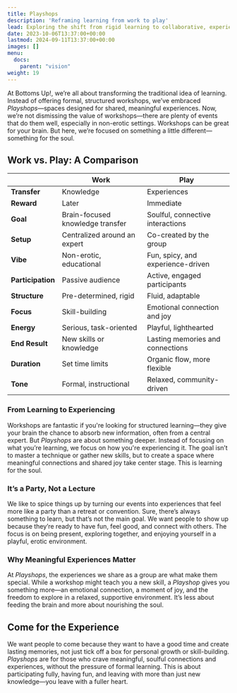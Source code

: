 ```yaml
---
title: Playshops
description: 'Reframing learning from work to play'
lead: Exploring the shift from rigid learning to collaborative, experience-based engagement.
date: 2023-10-06T13:37:00+00:00
lastmod: 2024-09-11T13:37:00+00:00
images: []
menu: 
  docs:
    parent: "vision"
weight: 19
---
```



At Bottoms Up!, we’re all about transforming the traditional idea of learning. Instead of offering formal, structured workshops, we’ve embraced *Playshops*—spaces designed for shared, meaningful experiences. Now, we’re not dismissing the value of workshops—there are plenty of events that do them well, especially in non-erotic settings. Workshops can be great for your brain. But here, we’re focused on something a little different—something for the soul.

## Work vs. Play: A Comparison
|  | **Work** | **Play** |
|---------|----------|----------|
| **Transfer** | Knowledge | Experiences |
| **Reward** | Later | Immediate |
| **Goal** | Brain-focused knowledge transfer | Soulful, connective interactions |
| **Setup** | Centralized around an expert | Co-created by the group |
| **Vibe** | Non-erotic, educational | Fun, spicy, and experience-driven |
| **Participation** | Passive audience | Active, engaged participants |
| **Structure** | Pre-determined, rigid | Fluid, adaptable |
| **Focus** | Skill-building | Emotional connection and joy |
| **Energy** | Serious, task-oriented | Playful, lighthearted |
| **End Result** | New skills or knowledge | Lasting memories and connections |
| **Duration** | Set time limits | Organic flow, more flexible |
| **Tone** | Formal, instructional | Relaxed, community-driven |


### From Learning to Experiencing  
Workshops are fantastic if you're looking for structured learning—they give your brain the chance to absorb new information, often from a central expert. But *Playshops* are about something deeper. Instead of focusing on what you’re learning, we focus on how you're experiencing it. The goal isn’t to master a technique or gather new skills, but to create a space where meaningful connections and shared joy take center stage. This is learning for the soul.

### It’s a Party, Not a Lecture  
We like to spice things up by turning our events into experiences that feel more like a party than a retreat or convention. Sure, there’s always something to learn, but that’s not the main goal. We want people to show up because they’re ready to have fun, feel good, and connect with others. The focus is on being present, exploring together, and enjoying yourself in a playful, erotic environment.

### Why Meaningful Experiences Matter  
At *Playshops*, the experiences we share as a group are what make them special. While a workshop might teach you a new skill, a *Playshop* gives you something more—an emotional connection, a moment of joy, and the freedom to explore in a relaxed, supportive environment. It’s less about feeding the brain and more about nourishing the soul.

## Come for the Experience  
We want people to come because they want to have a good time and create lasting memories, not just tick off a box for personal growth or skill-building. *Playshops* are for those who crave meaningful, soulful connections and experiences, without the pressure of formal learning. This is about participating fully, having fun, and leaving with more than just new knowledge—you leave with a fuller heart.
